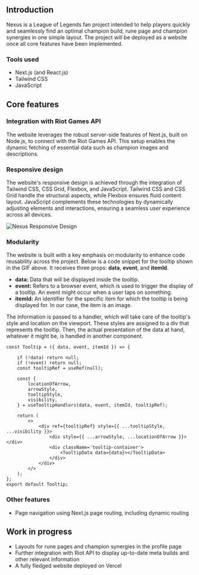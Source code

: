 ## Introduction

Nexus is a League of Legends fan project intended to help players quickly and seamlessly find an optimal champion build, rune page and champion synergies in one simple layout.
The project will be deployed as a website once all core features have been implemented.

### Tools used

- Next.js (and React.js)
- Tailwind CSS
- JavaScript

## Core features



### Integration with Riot Games API

The website leverages the robust server-side features of Next.js, built on Node.js, to connect with the Riot Games API. This setup enables the dynamic fetching of essential data such as champion images and descriptions.

### Responsive design

The website's responsive design is achieved through the integration of Tailwind CSS, CSS Grid, Flexbox, and JavaScript. Tailwind CSS and CSS Grid handle the structural aspects, while Flexbox ensures fluid content layout. JavaScript complements these technologies by dynamically adjusting elements and interactions, ensuring a seamless user experience across all devices.

![Nexus Responsive Design](https://i.imgur.com/yNS1vGO.gif)


### Modularity

The website is built with a key emphasis on modularity to enhance code reusability across the project. Below is a code snippet for the tooltip shown in the GIF above. It receives three props: **data**, **event**, and **itemId**.

* **data:** Data that will be displayed inside the tooltip.
* **event:** Refers to a browser event, which is used to trigger the display of a tooltip. An event might occur when a user taps on something.
* **itemId:** An identifier for the specific item for which the tooltip is being displayed for. In our case, the item is an image.

The information is passed to a handler, which will take care of the tooltip's style and location on the viewport. These styles are assigned to a div that represents the tooltip. Then, the actual presentation of the data at hand, whatever it might be, is handled in another component. 
        
    const Tooltip = ({ data, event, itemId }) => {

        if (!data) return null;
        if (!event) return null;
        const tooltipRef = useRef(null);

        const {
            locationOfArrow,
            arrowStyle,
            tooltipStyle,
            visibility,
        } = useTooltipHandlers(data, event, itemId, tooltipRef);

        return (
            <>
                <div ref={tooltipRef} style={{ ...tooltipStyle, ...visibility }}>
                    <div style={{ ...arrowStyle, ...locationOfArrow }}></div>
                    <div className='tooltip-container'>
                        <TooltipData data={data}></TooltipData>
                    </div>
                </div>
            </>
        );
    };
    export default Tooltip;


### Other features

- Page navigation using Next.js page routing, including dynamic routing

## Work in progress

- Layouts for rune pages and champion synergies in the profile page
- Further integration with Riot API to display up-to-date meta builds and other relevant information
- A fully fledged website deployed on Vercel